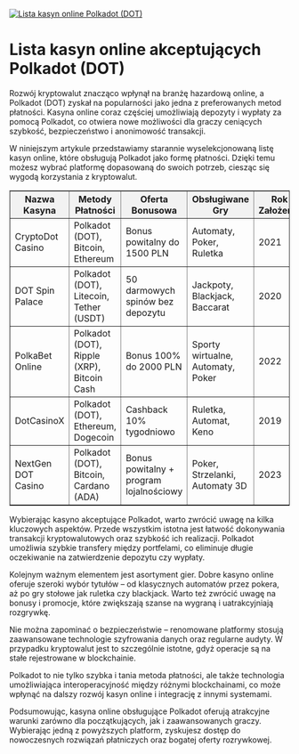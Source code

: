 [![Lista kasyn online Polkadot (DOT)](https://123-caf.pages.dev/gitsignup.png)](https://vrmoo.ru/Bt82HjjY)

<h1>Lista kasyn online akceptujących Polkadot (DOT)</h1> <p>Rozwój kryptowalut znacząco wpłynął na branżę hazardową online, a Polkadot (DOT) zyskał na popularności jako jedna z preferowanych metod płatności. Kasyna online coraz częściej umożliwiają depozyty i wypłaty za pomocą Polkadot, co otwiera nowe możliwości dla graczy ceniących szybkość, bezpieczeństwo i anonimowość transakcji.</p> <p>W niniejszym artykule przedstawiamy starannie wyselekcjonowaną listę kasyn online, które obsługują Polkadot jako formę płatności. Dzięki temu możesz wybrać platformę dopasowaną do swoich potrzeb, ciesząc się wygodą korzystania z kryptowalut.</p>  <table border="1" cellpadding="8" cellspacing="0" style="border-collapse: collapse; width: 100%;">   <thead>     <tr style="background-color: #f2f2f2;">       <th>Nazwa Kasyna</th>       <th>Metody Płatności</th>       <th>Oferta Bonusowa</th>       <th>Obsługiwane Gry</th>       <th>Rok Założenia</th>     </tr>   </thead>   <tbody>     <tr>       <td>CryptoDot Casino</td>       <td>Polkadot (DOT), Bitcoin, Ethereum</td>       <td>Bonus powitalny do 1500 PLN</td>       <td>Automaty, Poker, Ruletka</td>       <td>2021</td>     </tr>     <tr>       <td>DOT Spin Palace</td>       <td>Polkadot (DOT), Litecoin, Tether (USDT)</td>       <td>50 darmowych spinów bez depozytu</td>       <td>Jackpoty, Blackjack, Baccarat</td>       <td>2020</td>     </tr>     <tr>       <td>PolkaBet Online</td>       <td>Polkadot (DOT), Ripple (XRP), Bitcoin Cash</td>       <td>Bonus 100% do 2000 PLN</td>       <td>Sporty wirtualne, Automaty, Poker</td>       <td>2022</td>     </tr>     <tr>       <td>DotCasinoX</td>       <td>Polkadot (DOT), Ethereum, Dogecoin</td>       <td>Cashback 10% tygodniowo</td>       <td>Ruletka, Automat, Keno</td>       <td>2019</td>     </tr>     <tr>       <td>NextGen DOT Casino</td>       <td>Polkadot (DOT), Bitcoin, Cardano (ADA)</td>       <td>Bonus powitalny + program lojalnościowy</td>       <td>Poker, Strzelanki, Automaty 3D</td>       <td>2023</td>     </tr>   </tbody> </table>  <p>Wybierając kasyno akceptujące Polkadot, warto zwrócić uwagę na kilka kluczowych aspektów. Przede wszystkim istotna jest łatwość dokonywania transakcji kryptowalutowych oraz szybkość ich realizacji. Polkadot umożliwia szybkie transfery między portfelami, co eliminuje długie oczekiwanie na zatwierdzenie depozytu czy wypłaty.</p> <p>Kolejnym ważnym elementem jest asortyment gier. Dobre kasyno online oferuje szeroki wybór tytułów – od klasycznych automatów przez pokera, aż po gry stołowe jak ruletka czy blackjack. Warto też zwrócić uwagę na bonusy i promocje, które zwiększają szanse na wygraną i uatrakcyjniają rozgrywkę.</p> <p>Nie można zapominać o bezpieczeństwie – renomowane platformy stosują zaawansowane technologie szyfrowania danych oraz regularne audyty. W przypadku kryptowalut jest to szczególnie istotne, gdyż operacje są na stałe rejestrowane w blockchainie.</p> <p>Polkadot to nie tylko szybka i tania metoda płatności, ale także technologia umożliwiająca interoperacyjność między różnymi blockchainami, co może wpłynąć na dalszy rozwój kasyn online i integrację z innymi systemami.</p> <p>Podsumowując, kasyna online obsługujące Polkadot oferują atrakcyjne warunki zarówno dla początkujących, jak i zaawansowanych graczy. Wybierając jedną z powyższych platform, zyskujesz dostęp do nowoczesnych rozwiązań płatniczych oraz bogatej oferty rozrywkowej.</p>